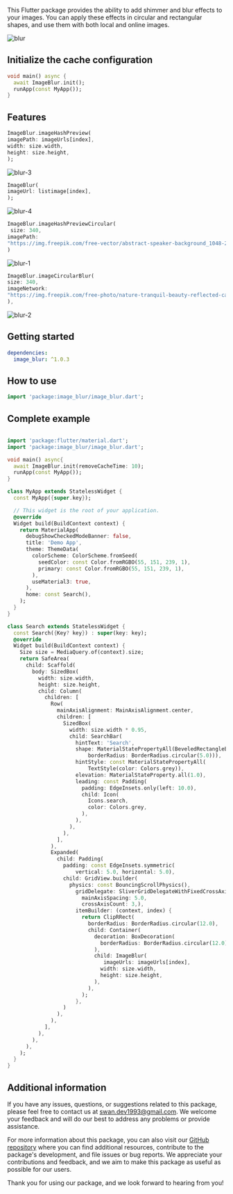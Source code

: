 
This Flutter package provides the ability to add shimmer and blur effects to your images. You can apply these effects in circular and rectangular shapes, and use them with both local and online images.

![blur](https://github.com/SwanFlutter/image_blur/assets/151648897/8278e724-2cfd-41ab-9a0d-5d60cd65e1bb)

## Initialize the cache configuration
```dart
void main() async {
  await ImageBlur.init();
  runApp(const MyApp());
}
```

## Features


```dart
ImageBlur.imageHashPreview(
imagePath: imageUrls[index],
width: size.width,
height: size.height,
);
```

![blur-3](https://github.com/SwanFlutter/image_blur/assets/151648897/4e065444-1c6d-4442-bcee-01a68e635ae1)


```dart
ImageBlur(
imageUrl: listimage[index],
);
```

![blur-4](https://github.com/SwanFlutter/image_blur/assets/151648897/39cabc43-6ddd-4e4f-bbde-82f7a32f3bf6)



```dart
ImageBlur.imageHashPreviewCircular(
 size: 340,
imagePath:
"https://img.freepik.com/free-vector/abstract-speaker-background_1048-2038.jpg?w=740&t=st=1708002577~exp=1708003177~hmac=75e6d3504cc3a4c077d56bcb181983b2ff88d51d5457a7dd10c039c3fec813d2",
)
```

![blur-1](https://github.com/SwanFlutter/image_blur/assets/151648897/19aada15-2690-4679-8c2f-48b497314fce)


```dart
ImageBlur.imageCircularBlur(
size: 340,
imageNetwork:
"https://img.freepik.com/free-photo/nature-tranquil-beauty-reflected-calm-water-generative-ai_188544-12798.jpg?size=626&ext=jpg&ga=GA1.1.8332681.1703272078&semt=ais",
),
```
![blur-2](https://github.com/SwanFlutter/image_blur/assets/151648897/5ed111cf-fb4b-4f51-8f10-8f811f4ec654)


## Getting started

```yaml
dependencies:
  image_blur: ^1.0.3
```

## How to use

```dart
import 'package:image_blur/image_blur.dart';

```

## Complete example
```dart

import 'package:flutter/material.dart';
import 'package:image_blur/image_blur.dart';

void main() async{
  await ImageBlur.init(removeCacheTime: 10);
  runApp(const MyApp());
}

class MyApp extends StatelessWidget {
  const MyApp({super.key});

  // This widget is the root of your application.
  @override
  Widget build(BuildContext context) {
    return MaterialApp(
      debugShowCheckedModeBanner: false,
      title: 'Demo App',
      theme: ThemeData(
        colorScheme: ColorScheme.fromSeed(
          seedColor: const Color.fromRGBO(55, 151, 239, 1),
          primary: const Color.fromRGBO(55, 151, 239, 1),
        ),
        useMaterial3: true,
      ),
      home: const Search(),
    );
  }
}

class Search extends StatelessWidget {
  const Search({Key? key}) : super(key: key);
  @override
  Widget build(BuildContext context) {
    Size size = MediaQuery.of(context).size;
    return SafeArea(
      child: Scaffold(
        body: SizedBox(
          width: size.width,
          height: size.height,
          child: Column(
            children: [
              Row(
                mainAxisAlignment: MainAxisAlignment.center,
                children: [
                  SizedBox(
                    width: size.width * 0.95,
                    child: SearchBar(
                      hintText: 'Search',
                      shape: MaterialStatePropertyAll(BeveledRectangleBorder(
                          borderRadius: BorderRadius.circular(5.0))),
                      hintStyle: const MaterialStatePropertyAll(
                          TextStyle(color: Colors.grey)),
                      elevation: MaterialStateProperty.all(1.0),
                      leading: const Padding(
                        padding: EdgeInsets.only(left: 10.0),
                        child: Icon(
                          Icons.search,
                          color: Colors.grey,
                        ),
                      ),
                    ),
                  ),
                ],
              ),
              Expanded(
                child: Padding(
                  padding: const EdgeInsets.symmetric(
                      vertical: 5.0, horizontal: 5.0),
                  child: GridView.builder(
                    physics: const BouncingScrollPhysics(),
                      gridDelegate: SliverGridDelegateWithFixedCrossAxisCount(crossAxisSpacing: 5.0,
                        mainAxisSpacing: 5.0,
                        crossAxisCount: 3,),
                      itemBuilder: (context, index) {
                        return ClipRRect(
                          borderRadius: BorderRadius.circular(12.0),
                          child: Container(
                            decoration: BoxDecoration(
                              borderRadius: BorderRadius.circular(12.0),
                            ),
                            child: ImageBlur(
                               imageUrls: imageUrls[index],
                              width: size.width,
                              height: size.height,
                            ),
                          ),
                        );
                      },
                  )
                ),
              ),
            ],
          ),
        ),
      ),
    );
  }
}

```



## Additional information

If you have any issues, questions, or suggestions related to this package, please feel free to contact us at [swan.dev1993@gmail.com](mailto:zagros.development.group@gmail.com). We welcome your feedback and will do our best to address any problems or provide assistance.

For more information about this package, you can also visit our [GitHub repository](https://github.com/SwanFlutter/image_blur) where you can find additional resources, contribute to the package's development, and file issues or bug reports. We appreciate your contributions and feedback, and we aim to make this package as useful as possible for our users.

Thank you for using our package, and we look forward to hearing from you!
